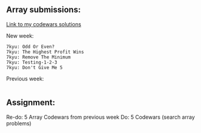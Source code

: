 ## Array submissions:
[Link to my codewars solutions](https://github.com/boobeh123/Codewars)

New week:
```
7kyu: Odd Or Even?
7kyu: The Highest Profit Wins
7kyu: Remove The Minimum
7kyu: Testing-1-2-3
7kyu: Don't Give Me 5
```
Previous week:
```
```

## Assignment:
Re-do: 5 Array Codewars from previous week
Do: 5 Codewars 
(search array problems)
